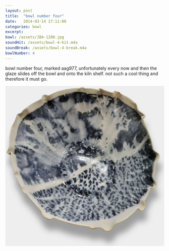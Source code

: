 ```yaml
---
layout: post
title:  "bowl number four"
date:   2014-03-14 17:11:00
categories: bowl
excerpt: 
bowl: /assets/JB4-1280.jpg
soundHit: /assets/bowl-4-hit.m4a
soundBreak: /assets/bowl-4-break.m4a
bowlNumber: 4
---
```



bowl number four, marked aag977, unfortunately every now and then the glaze slides off the bowl and onto the kiln shelf. not such a cool thing and therefore it must go. 

<img src="/assets/JB4-1280.jpg" class="bowl-large"/>




